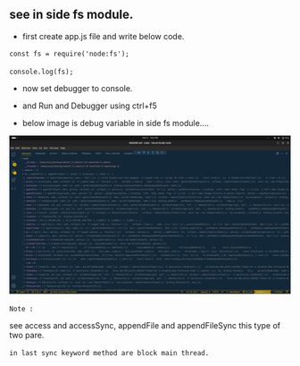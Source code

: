 ## see in side fs module.

- first create app.js file and write below code.

```JS
const fs = require('node:fs');

console.log(fs);
```

- now set debugger to console.

- and Run and Debugger using ctrl+f5

- below image is debug variable in side fs module....

![](./img/fsModule.png)

`Note :`

see access and accessSync, appendFile and appendFileSync this type of two pare.

`in last sync keyword method are block main thread.`
